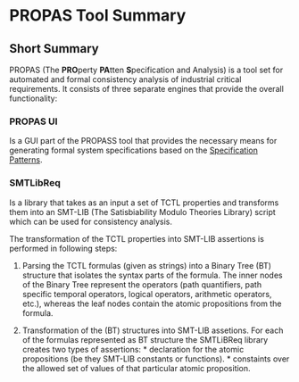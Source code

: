 # PROPAS Tool Summary

## Short Summary

PROPAS (The **PRO**perty **PA**tten **S**pecification and Analysis) is a tool set for automated and formal consistency analysis of industrial critical requirements. It consists of three separate engines that provide the overall functionality:


### PROPAS UI 

  Is a GUI part of the PROPASS tool that provides the necessary means for generating formal system specifications based on the [Specification Patterns](http://patterns.projects.cs.ksu.edu/).


### SMTLibReq

  Is a library that takes as an input a set of TCTL properties and transforms them into an SMT-LIB (The Satisbiability Modulo Theories Library) script which can be used for consistency analysis.
  
   The transformation of the TCTL properties into SMT-LIB assertions is performed in following steps:
    
   1. Parsing the TCTL formulas (given as strings) into a Binary Tree (BT) structure that isolates the syntax parts of the formula. The inner nodes of the Binary Tree represent the operators (path quantifiers, path specific temporal operators, logical operators, arithmetic operators, etc.), whereas the leaf nodes contain the atomic propositions from the formula.
    
  2. Transformation of the (BT) structures into SMT-LIB assetions. For each of the formulas represented as BT structure the SMTLiBReq library creates two types of assertions:
    * declaration for the atomic propositions (be they SMT-LIB constants or functions).
    * constaints over the allowed set of values of that particular atomic proposition.
